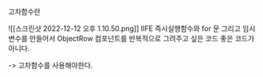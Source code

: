 고차함수란 

![[스크린샷 2022-12-12 오후 1.10.50.png]]
IIFE 즉시실행함수와 for 문 그리고 임시변수를 만들어서 ObjectRow 컴포넌트를 반복적으로 그려주고 싶은 코드 좋은 코드가 아니다.

-> 고차함수를 사용해야한다. 